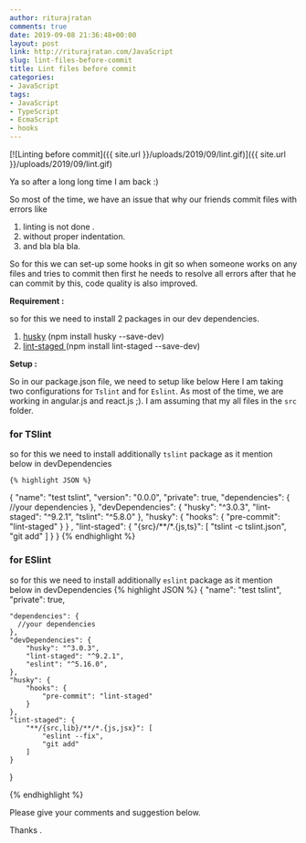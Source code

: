 ```yaml
---
author: riturajratan
comments: true
date: 2019-09-08 21:36:48+00:00
layout: post
link: http://riturajratan.com/JavaScript
slug: lint-files-before-commit
title: Lint files before commit
categories:
- JavaScript
tags:
- JavaScript
- TypeScript
- EcmaScript
- hooks
---
```


[![Linting before commit]({{ site.url }}/uploads/2019/09/lint.gif)]({{ site.url }}/uploads/2019/09/lint.gif)

Ya so after a long long time I am back :)

So most of the time, we have an issue that why our friends commit files with errors like

1. linting is not done .
2. without proper indentation.
3. and bla bla bla.

So for this we can set-up some hooks in git so when someone works on any files and tries to commit then first he needs to resolve all errors after that he can commit by this, code quality is also improved.

**Requirement :**

so for this we need to install 2 packages in our dev dependencies.

1. <a href="https://www.npmjs.com/package/husky" target="_blank"> husky</a> (npm install husky --save-dev)
2. <a href="https://www.npmjs.com/package/lint-staged" target="_blank"> lint-staged </a> (npm install lint-staged  --save-dev) 

**Setup :**

So in our package.json file, we need to setup like below Here I am taking two configurations for `Tslint` and for `Eslint`.
As most of the time, we are working in angular.js and react.js ;). I am assuming that my all files in the `src` folder. 

### for TSlint

so for this we need to install additionally `tslint` package as it mention below in devDependencies

    {% highlight JSON %}
   {
  "name": "test tslint",
  "version": "0.0.0",
  "private": true,
  "dependencies": {
    //your dependencies
  },
  "devDependencies": {
    "husky": "^3.0.3",
    "lint-staged": "^9.2.1",
    "tslint": "^5.8.0"
  },
  "husky": {
    "hooks": {
      "pre-commit": "lint-staged"
    }
  }
  ,
  "lint-staged": {
    "{src}/**/*.{js,ts}": [
      "tslint -c tslint.json",
      "git add"
    ]
  }
}
{% endhighlight %}


### for ESlint
so for this we need to install additionally `eslint` package as it mention below in devDependencies
    {% highlight JSON %}
   {
     "name": "test tslint",
    "private": true,
   
    "dependencies": {
      //your dependencies
    },
    "devDependencies": {
        "husky": "^3.0.3",
        "lint-staged": "^9.2.1",
        "eslint": "^5.16.0",
    },
    "husky": {
        "hooks": {
            "pre-commit": "lint-staged"
        }
    },
    "lint-staged": {
        "**/{src,lib}/**/*.{js,jsx}": [
            "eslint --fix",
            "git add"
        ]
    }
}

{% endhighlight %}


Please give your comments and suggestion below.

Thanks .